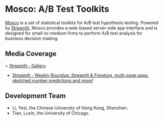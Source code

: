 # Mosco: A/B Test Toolkits 

[Mosco](https://share.streamlit.io/luxin-tian/mosco_ab_test/main/mosco/main_app.py) is a set of statistical toolkits for A/B test hypothesis testing. Powered by [Streamlit](https://streamlit.io), Mosco provides a web-based server-side app interface and is designed for small-to-medium firms to perform A/B test analysis for business decision making. 

## Media Coverage 

= [Streamlit - Gallery](https://streamlit.io/gallery?type=apps&category=finance-business)
- [Streamlit - Weekly Roundup: Streamlit & Firestore, multi-page apps, sketched number predictions and more!](https://discuss.streamlit.io/t/weekly-roundup-streamlit-firestore-multi-page-apps-sketched-number-predictions-and-more/9474)

## Development Team

- Li, Yezi, the Chinese University of Hong Kong, Shenzhen. 
- Tian, Luxin, the University of Chicago. 
